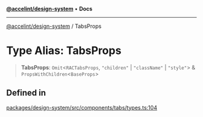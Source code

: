 [**@accelint/design-system**](../README.md) • **Docs**

***

[@accelint/design-system](../README.md) / TabsProps

# Type Alias: TabsProps

> **TabsProps**: `Omit`\<`RACTabsProps`, `"children"` \| `"className"` \| `"style"`\> & `PropsWithChildren`\<`BaseProps`\>

## Defined in

[packages/design-system/src/components/tabs/types.ts:104](https://github.com/gohypergiant/standard-toolkit/blob/258694cea8ed8bbd956b3cf5da47c2c9debcf127/packages/design-system/src/components/tabs/types.ts#L104)
